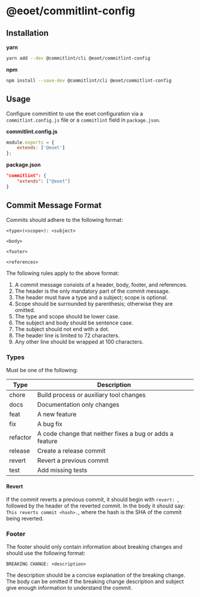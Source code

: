 # @eoet/commitlint-config

## Installation

**yarn**
```sh
yarn add --dev @commitlint/cli @eoet/commitlint-config
```

**npm**
```sh
npm install --save-dev @commitlint/cli @eoet/commitlint-config
```

## Usage

Configure commitlint to use the eoet configuration via a `commitlint.config.js` file or a `commitlint` field in `package.json`.

**commitlint.config.js**
```js
module.exports = {
    extends: ['@eoet']
};
```

**package.json**
```json
"commitlint": {
    "extends": ["@eoet"]
}
```

## Commit Message Format

Commits should adhere to the following format:

```
<type>(<scope>): <subject>

<body>

<footer>

<references>
```

The following rules apply to the above format:

1. A commit message consists of a header, body, footer, and references.
1. The header is the only mandatory part of the commit message.
1. The header must have a type and a subject; scope is optional.
1. Scope should be surrounded by parenthesis; otherwise they are omitted.
1. The type and scope should be lower case.
1. The subject and body should be sentence case.
1. The subject should not end with a dot.
1. The header line is limited to 72 characters.
1. Any other line should be wrapped at 100 characters.

### Types

Must be one of the following:

| Type | Description |
| --- | --- |
| chore | Build process or auxiliary tool changes |
| docs | Documentation only changes |
| feat | A new feature |
| fix | A bug fix |
| refactor | A code change that neither fixes a bug or adds a feature |
| release | Create a release commit |
| revert | Revert a previous commit |
| test | Add missing tests |

#### Revert

If the commit reverts a previous commit, it should begin with `revert: `, followed by the header of the reverted commit. In the body it should say: `This reverts commit <hash>.`, where the hash is the SHA of the commit being reverted.

### Footer

The footer should only contain information about breaking changes and should use the following format:

```
BREAKING CHANGE: <description>
```

The description should be a concise explanation of the breaking change. The body can be omitted if the breaking change description and subject give enough information to understand the commit.
